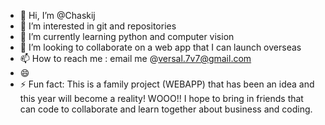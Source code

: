 - 👋 Hi, I’m @Chaskij
- 👀 I’m interested in git and repositories
- 🌱 I’m currently learning python and computer vision
- 💞️ I’m looking to collaborate on a web app that I can launch overseas
- 📫 How to reach me : email me @versal.7v7@gmail.com
- 😄 
- ⚡ Fun fact: This is a family project (WEBAPP) that has been an idea and this year will become a reality! WOOO!! I hope to bring in friends that can code to collaborate and learn together about business and coding. 

<!---
Chaskij/Chaskij is a ✨ special ✨ repository because its `README.md` (this file) appears on your GitHub profile.
You can click the Preview link to take a look at your changes.
--->
